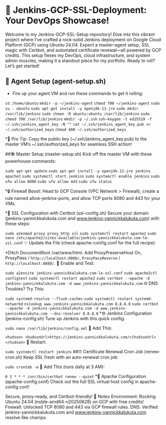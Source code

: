 # 🚀 Jenkins-GCP-SSL-Deployment: Your DevOps Showcase!

Welcome to my Jenkins-GCP-SSL-Setup repository! Dive into this vibrant project where I’ve crafted a rock-solid Jenkins deployment on Google Cloud Platform (GCP) using Ubuntu 24.04. Expect a master-agent setup, SSL magic with Certbot, and automated certificate renewal—all powered by GCP credits. This setup flexes my DevOps, cloud infrastructure, and system admin muscles, making it a standout piece for my portfolio. Ready to roll? Let’s get started!

## 🎉 Agent Setup (agent-setup.sh)

* Fire up your agent VM and run these commands to get it rolling:

`cd /home/ubuntu`
`mkdir -p ~/jenkins-agent`
`chmod 700 ~/jenkins-agent`
`sudo su - ubuntu`
`sudo apt-get install -y openjdk-11-jre`
`sudo mkdir /var/lib/jenkins`
`sudo chown -R ubuntu:ubuntu /var/lib/jenkins`
`sudo chmod 700 /var/lib/jenkins`
`mkdir -p ~/.ssh`
`ssh-keygen -t ed25519 -f ~/.ssh/jenkins_agent_key -N ""`
`cat ~/.ssh/jenkins_agent_key.pub >> ~/.ssh/authorized_keys`
`chmod 600 ~/.ssh/authorized_keys`

*🎯 Pro Tip: Copy the public key (~/.ssh/jenkins_agent_key.pub) to the master VM’s ~/.ssh/authorized_keys for seamless SSH action!

##🛠️ Master Setup (master-setup.sh)
Kick off the master VM with these powerhouse commands:

`sudo apt-get update`
`sudo apt-get install -y openjdk-11-jre jenkins apache2`
`sudo systemctl start jenkins`
`sudo systemctl enable jenkins`
`sudo ufw allow 8080`
`sudo ufw allow 443`
`sudo ufw status`

*🔒 Firewall Boost: Head to GCP Console (VPC Network > Firewall), create a rule named allow-jenkins-ports, and allow TCP ports 8080 and 443 for your VMs.

*🔐 SSL Configuration with Certbot (ssl-config.sh)
Secure your domain (jenkins-yannickkalukuta.com and www.jenkins-yannickkalukuta.com) with these steps:

`sudo a2enmod proxy proxy_http ssl`
`sudo systemctl restart apache2`
`sudo nano /etc/apache2/sites-available/jenkins-yannickkalukuta.com-le-ssl.conf`
✨ Update the File (check apache-config.conf for the full recipe):

*Ditch DocumentRoot /var/www/html.
Add ProxyPreserveHost On, ProxyPass / `http://localhost:8080/`, `ProxyPassReverse` / `http://localhost:8080/`.
🔧 Enable and Test:

`sudo a2ensite jenkins-yannickkalukuta.com-le-ssl.conf`
`sudo apache2ctl configtest`
`sudo systemctl restart apache2`
`sudo certbot --apache -d jenkins-yannickkalukuta.com -d www.jenkins-yannickkalukuta.com`
🌐 DNS Troubles? Try This:

`sudo systemd-resolve --flush-caches`
`sudo systemctl restart systemd-networkd`
`nslookup www.jenkins-yannickkalukuta.com 8.8.8.8`
`sudo certbot --apache -d jenkins-yannickkalukuta.com -d www.jenkins-yannickkalukuta.com --dns-resolver 8.8.8.8`
*⚙️ Jenkins Configuration (jenkins-config.sh)
Tune up Jenkins with this quick config:

`sudo nano /var/lib/jenkins/config.xml`
📝 Add This:

`<hudson>
  <hudsonUrl>https://jenkins-yannickkalukuta.com/</hudsonUrl>
</hudson>`
🔄 Restart:

`sudo systemctl restart jenkins`
##⏰ Certificate Renewal Cron Job (renew-cron.sh)
Keep SSL fresh with an auto-renewal cron job:

`sudo crontab -e`
📅 Add This (runs daily at 3 AM):

`0 3 * * * /usr/bin/certbot renew --quiet`
*📜 Apache Configuration (apache-config.conf)
Check out the full SSL virtual host config in apache-config.conf:

Secure, proxy-ready, and Certbot-friendly!
🌟 Notes
Environment: Rocking Ubuntu 24.04 (noble-amd64-v20250628) on GCP with free credits!
Firewall: Unlocked TCP 8080 and 443 via GCP firewall rules.
DNS: Verified jenkins-yannickkalukuta.com and www.jenkins-yannickkalukuta.com resolve like champs.
